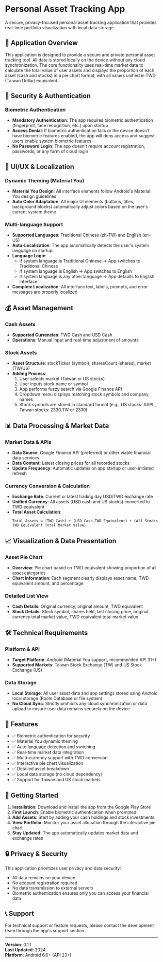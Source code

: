# Personal Asset Tracking App

A secure, privacy-focused personal asset tracking application that provides real-time portfolio visualization with local data storage.

## 🎯 Application Overview

This application is designed to provide a secure and private personal asset tracking tool. All data is stored locally on the device without any cloud synchronization. The core functionality uses real-time market data to calculate the total value of user assets and displays the proportion of each asset (cash and stocks) in a pie chart format, with all values unified in TWD (Taiwan Dollar) equivalent.

## 🔐 Security & Authentication

### Biometric Authentication
- **Mandatory Authentication**: The app requires biometric authentication (fingerprint, face recognition, etc.) upon startup
- **Access Denial**: If biometric authentication fails or the device doesn't have biometric features enabled, the app will deny access and suggest users enable system biometric features
- **No Password Login**: The app doesn't require account registration, passwords, or any form of cloud login

## 🎨 UI/UX & Localization

### Dynamic Theming (Material You)
- **Material You Design**: All interface elements follow Android's Material You design guidelines
- **Auto Color Adaptation**: All major UI elements (buttons, titles, background blocks) automatically adjust colors based on the user's current system theme

### Multi-language Support
- **Supported Languages**: Traditional Chinese (zh-TW) and English (en-US)
- **Auto-Localization**: The app automatically detects the user's system language on startup
- **Language Logic**:
  - If system language is Traditional Chinese → App switches to Traditional Chinese
  - If system language is English → App switches to English  
  - If system language is any other language → App defaults to English interface
- **Complete Localization**: All interface text, labels, prompts, and error messages are properly localized

## 💰 Asset Management

### Cash Assets
- **Supported Currencies**: TWD Cash and USD Cash
- **Operations**: Manual input and real-time adjustment of amounts

### Stock Assets
- **Asset Structure**: stockTicker (symbol), sharesCount (shares), market (TW/US)
- **Adding Process**:
  1. User selects market (Taiwan or US stocks)
  2. User inputs stock name or symbol
  3. App performs fuzzy search via Google Finance API
  4. Dropdown menu displays matching stock symbols and company names
  5. Stock symbols are stored in standard format (e.g., US stocks: AAPL, Taiwan stocks: 2330.TW or 2330)

## 📊 Data Processing & Market Data

### Market Data & APIs
- **Data Source**: Google Finance API (preferred) or other viable financial data services
- **Data Content**: Latest closing prices for all recorded stocks
- **Update Frequency**: Automatic updates on app startup or user-initiated refresh

### Currency Conversion & Calculation
- **Exchange Rate**: Current or latest trading day USD/TWD exchange rate
- **Unified Currency**: All assets (USD cash and US stocks) converted to TWD equivalent
- **Total Asset Calculation**: 
  ```
  Total Assets = (TWD Cash) + (USD Cash TWD Equivalent) + (All Stocks TWD Equivalent Total Market Value)
  ```

## 📈 Visualization & Data Presentation

### Asset Pie Chart
- **Overview**: Pie chart based on TWD equivalent showing proportion of all asset categories
- **Chart Information**: Each segment clearly displays asset name, TWD equivalent amount, and percentage

### Detailed List View
- **Cash Details**: Original currency, original amount, TWD equivalent
- **Stock Details**: Stock symbol, shares held, last closing price, original currency total market value, TWD equivalent total market value

## 🛠 Technical Requirements

### Platform & API
- **Target Platform**: Android (Material You support, recommended API 31+)
- **Supported Markets**: Taiwan Stock Exchange (TW) and US Stock Exchange (US)

### Data Storage
- **Local Storage**: All user asset data and app settings stored using Android local storage (Room Database or file system)
- **No Cloud Sync**: Strictly prohibits any cloud synchronization or data upload to ensure user data remains securely on the device

## 🚀 Features

- ✅ Biometric authentication for security
- ✅ Material You dynamic theming
- ✅ Auto language detection and switching
- ✅ Real-time market data integration
- ✅ Multi-currency support with TWD conversion
- ✅ Interactive pie chart visualization
- ✅ Detailed asset breakdown
- ✅ Local data storage (no cloud dependency)
- ✅ Support for Taiwan and US stock markets

## 📱 Getting Started

1. **Installation**: Download and install the app from the Google Play Store
2. **First Launch**: Enable biometric authentication when prompted
3. **Add Assets**: Start by adding your cash holdings and stock investments
4. **View Portfolio**: Monitor your asset allocation through the interactive pie chart
5. **Stay Updated**: The app automatically updates market data and exchange rates

## 🔒 Privacy & Security

This application prioritizes user privacy and data security:
- All data remains on your device
- No account registration required
- No data transmission to external servers
- Biometric authentication ensures only you can access your financial data

## 📞 Support

For technical support or feature requests, please contact the development team through the app's support section.

---

**Version**: 0.1.1  
**Last Updated**: 2024  
**Platform**: Android 6.0+ (API 23+)